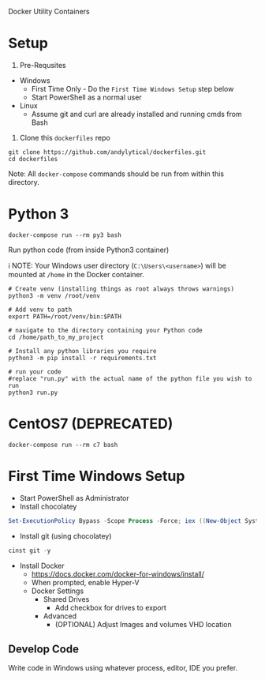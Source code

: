 Docker Utility Containers

# Setup
1. Pre-Requsites
  - Windows
    - First Time Only - Do the `First Time Windows Setup` step below
    - Start PowerShell as a normal user
  - Linux
    - Assume git and curl are already installed and running cmds from Bash

1. Clone this `dockerfiles` repo
```
git clone https://github.com/andylytical/dockerfiles.git
cd dockerfiles
```
Note: All `docker-compose` commands should be run from within this directory.

# Python 3
```
docker-compose run --rm py3 bash
```

Run python code (from inside Python3 container)

:information_source: NOTE: Your Windows user directory (`C:\Users\<username>`) will be mounted at `/home` in the Docker container.
```
# Create venv (installing things as root always throws warnings)
python3 -m venv /root/venv

# Add venv to path
export PATH=/root/venv/bin:$PATH

# navigate to the directory containing your Python code
cd /home/path_to_my_project

# Install any python libraries you require
python3 -m pip install -r requirements.txt

# run your code
#replace "run.py" with the actual name of the python file you wish to run
python3 run.py
```

# CentOS7 (DEPRECATED)
```
docker-compose run --rm c7 bash
```

# First Time Windows Setup
- Start PowerShell as Administrator
- Install chocolatey
```PowerShell
Set-ExecutionPolicy Bypass -Scope Process -Force; iex ((New-Object System.Net.WebClient).DownloadString('https://chocolatey.org/install.ps1'))
```
- Install git (using chocolatey)
```PowerShell
cinst git -y
```

- Install Docker
  - https://docs.docker.com/docker-for-windows/install/
  - When prompted, enable Hyper-V
  - Docker Settings
    - Shared Drives
      - Add checkbox for drives to export
    - Advanced
      - (OPTIONAL) Adjust Images and volumes VHD location

## Develop Code
Write code in Windows using whatever process, editor, IDE you prefer.
